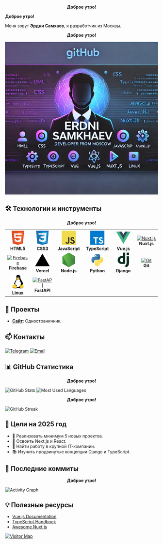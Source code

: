 <p align="center">
  <b>Доброе утро!</b>
</p>
  <b>Доброе утро!</b>



Меня зовут **Эрдни Самхаев**, я разработчик из Москвы.
<p align="center">
  <b>Доброе утро!</b>
</p>
</p>
  <img src="https://raw.githubusercontent.com/ErdniSamkhaev/ErdniSamkhaev/refs/heads/main/banner.webp" alt="Баннер" />
</p>


## 🛠 Технологии и инструменты

<p align="center">
  <b>Доброе утро!</b>
</p>
</p>
  <table>
    <tr>
      <!-- Первая строка значков -->
      <td align="center" width="96">
        <a href="https://www.w3.org/html/" target="_blank">
          <img src="https://raw.githubusercontent.com/devicons/devicon/master/icons/html5/html5-original.svg" alt="HTML5" width="48" height="48"/>
        </a>
        <br><b>HTML5</b>
      </td>
      <td align="center" width="96">
        <a href="https://www.w3.org/Style/CSS/" target="_blank">
          <img src="https://raw.githubusercontent.com/devicons/devicon/master/icons/css3/css3-original.svg" alt="CSS3" width="48" height="48"/>
        </a>
        <br><b>CSS3</b>
      </td>
      <td align="center" width="96">
        <a href="https://developer.mozilla.org/en-US/docs/Web/JavaScript" target="_blank">
          <img src="https://raw.githubusercontent.com/devicons/devicon/master/icons/javascript/javascript-original.svg" alt="JavaScript" width="48" height="48"/>
        </a>
        <br><b>JavaScript</b>
      </td>
      <td align="center" width="96">
        <a href="https://www.typescriptlang.org/" target="_blank">
          <img src="https://raw.githubusercontent.com/devicons/devicon/master/icons/typescript/typescript-original.svg" alt="TypeScript" width="48" height="48"/>
        </a>
        <br><b>TypeScript</b>
      </td>
      <td align="center" width="96">
        <a href="https://vuejs.org/" target="_blank">
          <img src="https://raw.githubusercontent.com/devicons/devicon/master/icons/vuejs/vuejs-original.svg" alt="Vue.js" width="48" height="48"/>
        </a>
        <br><b>Vue.js</b>
      </td>
      <td align="center" width="96">
        <a href="https://nuxtjs.org/" target="_blank">
          <img src="https://www.vectorlogo.zone/logos/nuxtjs/nuxtjs-icon.svg" alt="Nuxt.js" width="48" height="48"/>
        </a>
        <br><b>Nuxt.js</b>
      </td>
    </tr>
    <tr>
      <!-- Вторая строка значков -->
      <td align="center" width="96">
        <a href="https://firebase.google.com/" target="_blank">
          <img src="https://www.vectorlogo.zone/logos/firebase/firebase-icon.svg" alt="Firebase" width="48" height="48"/>
        </a>
        <br><b>Firebase</b>
      </td>
      <td align="center" width="96">
        <a href="https://vercel.com/" target="_blank">
          <img src="https://raw.githubusercontent.com/devicons/devicon/master/icons/vercel/vercel-original.svg" alt="Vercel" width="48" height="48"/>
        </a>
        <br><b>Vercel</b>
      </td>
      <td align="center" width="96">
        <a href="https://nodejs.org/" target="_blank">
          <img src="https://raw.githubusercontent.com/devicons/devicon/master/icons/nodejs/nodejs-original.svg" alt="Node.js" width="48" height="48"/>
        </a>
        <br><b>Node.js</b>
      </td>
      <td align="center" width="96">
        <a href="https://www.python.org/" target="_blank">
          <img src="https://raw.githubusercontent.com/devicons/devicon/master/icons/python/python-original.svg" alt="Python" width="48" height="48"/>
        </a>
        <br><b>Python</b>
      </td>
      <td align="center" width="96">
        <a href="https://www.djangoproject.com/" target="_blank">
          <img src="https://raw.githubusercontent.com/devicons/devicon/master/icons/django/django-plain.svg" alt="Django" width="48" height="48"/>
        </a>
        <br><b>Django</b>
      </td>
      <td align="center" width="96">
        <a href="https://git-scm.com/" target="_blank">
          <img src="https://www.vectorlogo.zone/logos/git-scm/git-scm-icon.svg" alt="Git" width="48" height="48"/>
        </a>
        <br><b>Git</b>
      </td>
    </tr>
    <tr>
      <!-- Третья строка значков -->
      <td align="center" width="96">
        <a href="https://www.linux.org/" target="_blank">
          <img src="https://raw.githubusercontent.com/devicons/devicon/master/icons/linux/linux-original.svg" alt="Linux" width="48" height="48"/>
        </a>
        <br><b>Linux</b>
      </td>
      <td align="center" width="96">
        <a href="https://fastapi.tiangolo.com/" target="_blank">
          <img src="https://fastapi.tiangolo.com/img/logo-margin/logo-teal.png" alt="FastAPI" width="48" height="48"/>
        </a>
        <br><b>FastAPI</b>
      </td>
      <!-- Дополнительные пустые ячейки -->
      <td align="center" width="96"></td>
      <td align="center" width="96"></td>
      <td align="center" width="96"></td>
      <td align="center" width="96"></td>
    </tr>
  </table>
</p>

## 🔭 Проекты

- [**Сайт**](https://gilyana-atomy.ru/): Одностраничник.

## 📫 Контакты

[![Telegram](https://img.shields.io/badge/Telegram-@just__erdni-333?style=flat&logo=telegram&logoColor=white)](https://t.me/just_erdni)
[![Email](https://img.shields.io/badge/Email-samhaev.e@yandex.ru-333?style=flat&logo=gmail&logoColor=white)](mailto:samhaev.e@yandex.ru)

## 📊 GitHub Статистика

<p align="center">
  <b>Доброе утро!</b>
</p>
</p>
  <img src="https://github-readme-stats.vercel.app/api?username=ErdniSamkhaev&show_icons=true&theme=radical" alt="GitHub Stats" height="180em"/>
  <img src="https://github-readme-stats.vercel.app/api/top-langs/?username=ErdniSamkhaev&layout=compact&theme=radical" alt="Most Used Languages" height="180em"/>
</p>

<p align="center">
  <b>Доброе утро!</b>
</p>
</p>
  <img src="https://github-readme-streak-stats.herokuapp.com/?user=ErdniSamkhaev&theme=radical" alt="GitHub Streak"/>
</p>

## 🚀 Цели на 2025 год

- 🚀 Реализовать минимум 5 новых проектов.
- 🌟 Освоить Next.js и React.
- 💼 Найти работу в крупной IT-компании.
- 📚 Изучить продвинутые концепции Django и TypeScript.


## 📝 Последние коммиты

<p align="center">
  <b>Доброе утро!</b>
</p>
</p>
  <img src="https://github-readme-activity-graph.vercel.app/graph?username=ErdniSamkhaev&theme=react-dark" alt="Activity Graph"/>
</p>




## 💡 Полезные ресурсы

- [Vue.js Documentation](https://vuejs.org/guide/introduction.html)
- [TypeScript Handbook](https://www.typescriptlang.org/docs/handbook/intro.html)
- [Awesome Nuxt.js](https://github.com/nuxt-community/awesome-nuxt)

<a href="https://clustrmaps.com/site/1c2mh" title="Visit tracker">
  <img src="https://www.clustrmaps.com/map_v2.png?d=GjoRLSZivyAIarE0N9PgrVgRcOLI7DoL5uVqa1PcSTA&cl=ffffff" alt="Visitor Map" />
</a>


